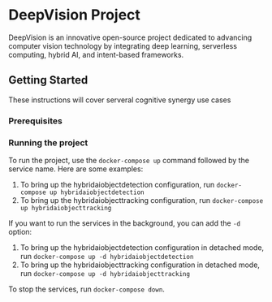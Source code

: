 # DeepVision Project

DeepVision is an innovative open-source project dedicated to advancing computer vision technology by integrating deep learning, serverless computing, hybrid AI, and intent-based frameworks.

## Getting Started

These instructions will cover serveral cognitive synergy use cases

### Prerequisites

### Running the project

To run the project, use the `docker-compose up` command followed by the service name. Here are some examples:

1. To bring up the hybridaiobjectdetection configuration, run `docker-compose up hybridaiobjectdetection`
2. To bring up the hybridaiobjecttracking configuration, run `docker-compose up hybridaiobjecttracking`

If you want to run the services in the background, you can add the `-d` option:

1. To bring up the hybridaiobjectdetection configuration in detached mode, run `docker-compose up -d hybridaiobjectdetection`
2. To bring up the hybridaiobjecttracking configuration in detached mode, run `docker-compose up -d hybridaiobjecttracking`

To stop the services, run `docker-compose down`.
